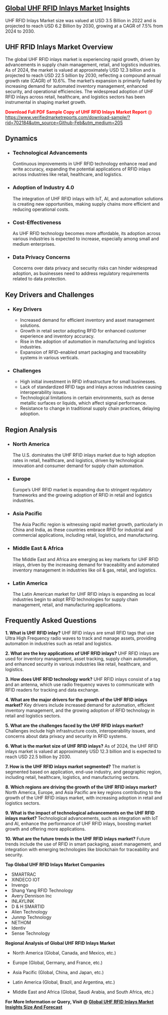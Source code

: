 <h2><a href="https://www.verifiedmarketreports.com/download-sample/?rid=702184&amp;utm_source=Github&amp;utm_medium=205" target="_blank">Global UHF RFID Inlays Market</a> Insights</h2><p>UHF RFID Inlays Market size was valued at USD 3.5 Billion in 2022 and is projected to reach USD 6.2 Billion by 2030, growing at a CAGR of 7.5% from 2024 to 2030.</p><p> <h2>UHF RFID Inlays Market Overview</h2> <p>The global UHF RFID inlays market is experiencing rapid growth, driven by advancements in supply chain management, retail, and logistics industries. As of 2024, the market is valued at approximately USD 12.3 billion and is projected to reach USD 22.5 billion by 2030, reflecting a compound annual growth rate (CAGR) of 10.6%. The market’s expansion is primarily fueled by increasing demand for automated inventory management, enhanced security, and operational efficiencies. The widespread adoption of UHF RFID inlays across retail, healthcare, and logistics sectors has been instrumental in shaping market growth.</p> <p><p><span class=""><span style="color: #ff0000;"><strong>Download Full PDF Sample Copy of UHF RFID Inlays Market Report</strong> @ </span><a href="https://www.verifiedmarketreports.com/download-sample/?rid=702184&amp;utm_source=Github-Feb&amp;utm_medium=205" target="_blank">https://www.verifiedmarketreports.com/download-sample/?rid=702184&amp;utm_source=Github-Feb&amp;utm_medium=205</a></span></p></p> <h2>Dynamics</h2> <ul> <li><h3>Technological Advancements</h3>Continuous improvements in UHF RFID technology enhance read and write accuracy, expanding the potential applications of RFID inlays across industries like retail, healthcare, and logistics.</li> <li><h3>Adoption of Industry 4.0</h3>The integration of UHF RFID inlays with IoT, AI, and automation solutions is creating new opportunities, making supply chains more efficient and reducing operational costs.</li> <li><h3>Cost-Effectiveness</h3>As UHF RFID technology becomes more affordable, its adoption across various industries is expected to increase, especially among small and medium enterprises.</li> <li><h3>Data Privacy Concerns</h3>Concerns over data privacy and security risks can hinder widespread adoption, as businesses need to address regulatory requirements related to data protection.</li> </ul> <h2>Key Drivers and Challenges</h2> <ul> <li><h3>Key Drivers</h3> <ul> <li>Increased demand for efficient inventory and asset management solutions.</li> <li>Growth in retail sector adopting RFID for enhanced customer experience and inventory accuracy.</li> <li>Rise in the adoption of automation in manufacturing and logistics industries.</li> <li>Expansion of RFID-enabled smart packaging and traceability systems in various verticals.</li> </ul> </li> <li><h3>Challenges</h3> <ul> <li>High initial investment in RFID infrastructure for small businesses.</li> <li>Lack of standardized RFID tags and inlays across industries causing interoperability issues.</li> <li>Technological limitations in certain environments, such as dense metallic surfaces or liquids, which affect signal performance.</li> <li>Resistance to change in traditional supply chain practices, delaying adoption.</li> </ul> </li> </ul> <h2>Region Analysis</h2> <ul> <li><h3>North America</h3>The U.S. dominates the UHF RFID inlays market due to high adoption rates in retail, healthcare, and logistics, driven by technological innovation and consumer demand for supply chain automation.</li> <li><h3>Europe</h3>Europe’s UHF RFID market is expanding due to stringent regulatory frameworks and the growing adoption of RFID in retail and logistics industries.</li> <li><h3>Asia Pacific</h3>The Asia Pacific region is witnessing rapid market growth, particularly in China and India, as these countries embrace RFID for industrial and commercial applications, including retail, logistics, and manufacturing.</li> <li><h3>Middle East & Africa</h3>The Middle East and Africa are emerging as key markets for UHF RFID inlays, driven by the increasing demand for traceability and automated inventory management in industries like oil & gas, retail, and logistics.</li> <li><h3>Latin America</h3>The Latin American market for UHF RFID inlays is expanding as local industries begin to adopt RFID technologies for supply chain management, retail, and manufacturing applications.</li> </ul> <h2>Frequently Asked Questions</h2> <p><strong>1. What is UHF RFID inlay?</strong> UHF RFID inlays are small RFID tags that use Ultra High Frequency radio waves to track and manage assets, providing automation in industries such as retail and logistics.</p> <p><strong>2. What are the key applications of UHF RFID inlays?</strong> UHF RFID inlays are used for inventory management, asset tracking, supply chain automation, and enhanced security in various industries like retail, healthcare, and logistics.</p> <p><strong>3. How does UHF RFID technology work?</strong> UHF RFID inlays consist of a tag and an antenna, which use radio frequency waves to communicate with RFID readers for tracking and data exchange.</p> <p><strong>4. What are the major drivers for the growth of the UHF RFID inlays market?</strong> Key drivers include increased demand for automation, efficient inventory management, and the growing adoption of RFID technology in retail and logistics sectors.</p> <p><strong>5. What are the challenges faced by the UHF RFID inlays market?</strong> Challenges include high infrastructure costs, interoperability issues, and concerns about data privacy and security in RFID systems.</p> <p><strong>6. What is the market size of UHF RFID inlays?</strong> As of 2024, the UHF RFID inlays market is valued at approximately USD 12.3 billion and is expected to reach USD 22.5 billion by 2030.</p> <p><strong>7. How is the UHF RFID inlays market segmented?</strong> The market is segmented based on application, end-use industry, and geographic region, including retail, healthcare, logistics, and manufacturing sectors.</p> <p><strong>8. Which regions are driving the growth of the UHF RFID inlays market?</strong> North America, Europe, and Asia Pacific are key regions contributing to the growth of the UHF RFID inlays market, with increasing adoption in retail and logistics sectors.</p> <p><strong>9. What is the impact of technological advancements on the UHF RFID inlays market?</strong> Technological advancements, such as integration with IoT and AI, enhance the performance of UHF RFID inlays, boosting market growth and offering more applications.</p> <p><strong>10. What are the future trends in the UHF RFID inlays market?</strong> Future trends include the use of RFID in smart packaging, asset management, and integration with emerging technologies like blockchain for traceability and security.</p> </p><p><strong>Top Global UHF RFID Inlays Market Companies</strong></p><div data-test-id=""><p><li> SMARTRAC</li><li> XINDECO IOT</li><li> Invengo</li><li> Shang Yang RFID Technology</li><li> Avery Dennison Inc</li><li> INLAYLINK</li><li> D & H SMARTID</li><li> Alien Technology</li><li> Junmp Technology</li><li> NETHOM</li><li> Identiv</li><li> Sense Technology</li></p><div><strong>Regional Analysis of&nbsp;Global UHF RFID Inlays Market</strong></div><ul><li dir="ltr"><p dir="ltr">North America&nbsp;(Global, Canada, and Mexico, etc.)</p></li><li dir="ltr"><p dir="ltr">Europe (Global, Germany, and France, etc.)</p></li><li dir="ltr"><p dir="ltr">Asia Pacific&nbsp;(Global, China, and Japan, etc.)</p></li><li dir="ltr"><p dir="ltr">Latin America&nbsp;(Global, Brazil, and Argentina, etc.)</p></li><li dir="ltr">Middle East and Africa&nbsp;(Global, Saudi Arabia, and South Africa, etc.)</li></ul><p><strong>For More Information or Query, Visit @&nbsp;</strong><strong><a href="https://www.verifiedmarketreports.com/product/uhf-rfid-inlays-market/?utm_source=Github&amp;utm_medium=205" target="_blank">Global UHF RFID Inlays Market Insights Size And Forecast</a></strong></p></div>
